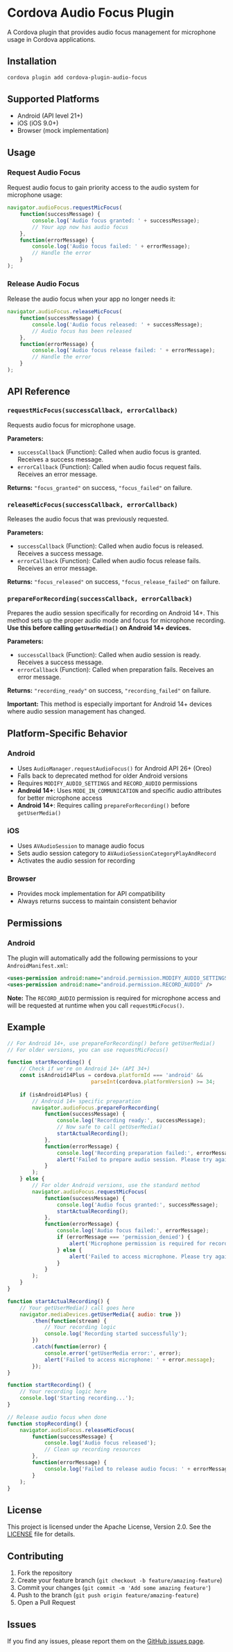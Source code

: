 # Cordova Audio Focus Plugin

A Cordova plugin that provides audio focus management for microphone usage in Cordova applications.

## Installation

```bash
cordova plugin add cordova-plugin-audio-focus
```

## Supported Platforms

- Android (API level 21+)
- iOS (iOS 9.0+)
- Browser (mock implementation)

## Usage

### Request Audio Focus

Request audio focus to gain priority access to the audio system for microphone usage:

```javascript
navigator.audioFocus.requestMicFocus(
    function(successMessage) {
        console.log('Audio focus granted: ' + successMessage);
        // Your app now has audio focus
    },
    function(errorMessage) {
        console.log('Audio focus failed: ' + errorMessage);
        // Handle the error
    }
);
```

### Release Audio Focus

Release the audio focus when your app no longer needs it:

```javascript
navigator.audioFocus.releaseMicFocus(
    function(successMessage) {
        console.log('Audio focus released: ' + successMessage);
        // Audio focus has been released
    },
    function(errorMessage) {
        console.log('Audio focus release failed: ' + errorMessage);
        // Handle the error
    }
);
```

## API Reference

### `requestMicFocus(successCallback, errorCallback)`

Requests audio focus for microphone usage.

**Parameters:**
- `successCallback` (Function): Called when audio focus is granted. Receives a success message.
- `errorCallback` (Function): Called when audio focus request fails. Receives an error message.

**Returns:** `"focus_granted"` on success, `"focus_failed"` on failure.

### `releaseMicFocus(successCallback, errorCallback)`

Releases the audio focus that was previously requested.

**Parameters:**
- `successCallback` (Function): Called when audio focus is released. Receives a success message.
- `errorCallback` (Function): Called when audio focus release fails. Receives an error message.

**Returns:** `"focus_released"` on success, `"focus_release_failed"` on failure.

### `prepareForRecording(successCallback, errorCallback)`

Prepares the audio session specifically for recording on Android 14+. This method sets up the proper audio mode and focus for microphone recording. **Use this before calling `getUserMedia()` on Android 14+ devices.**

**Parameters:**
- `successCallback` (Function): Called when audio session is ready. Receives a success message.
- `errorCallback` (Function): Called when preparation fails. Receives an error message.

**Returns:** `"recording_ready"` on success, `"recording_failed"` on failure.

**Important:** This method is especially important for Android 14+ devices where audio session management has changed.

## Platform-Specific Behavior

### Android

- Uses `AudioManager.requestAudioFocus()` for Android API 26+ (Oreo)
- Falls back to deprecated method for older Android versions
- Requires `MODIFY_AUDIO_SETTINGS` and `RECORD_AUDIO` permissions
- **Android 14+**: Uses `MODE_IN_COMMUNICATION` and specific audio attributes for better microphone access
- **Android 14+**: Requires calling `prepareForRecording()` before `getUserMedia()`

### iOS

- Uses `AVAudioSession` to manage audio focus
- Sets audio session category to `AVAudioSessionCategoryPlayAndRecord`
- Activates the audio session for recording

### Browser

- Provides mock implementation for API compatibility
- Always returns success to maintain consistent behavior

## Permissions

### Android

The plugin will automatically add the following permissions to your `AndroidManifest.xml`:

```xml
<uses-permission android:name="android.permission.MODIFY_AUDIO_SETTINGS" />
<uses-permission android:name="android.permission.RECORD_AUDIO" />
```

**Note:** The `RECORD_AUDIO` permission is required for microphone access and will be requested at runtime when you call `requestMicFocus()`.

## Example

```javascript
// For Android 14+, use prepareForRecording() before getUserMedia()
// For older versions, you can use requestMicFocus()

function startRecording() {
    // Check if we're on Android 14+ (API 34+)
    const isAndroid14Plus = cordova.platformId === 'android' && 
                           parseInt(cordova.platformVersion) >= 34;
    
    if (isAndroid14Plus) {
        // Android 14+ specific preparation
        navigator.audioFocus.prepareForRecording(
            function(successMessage) {
                console.log('Recording ready:', successMessage);
                // Now safe to call getUserMedia()
                startActualRecording();
            },
            function(errorMessage) {
                console.log('Recording preparation failed:', errorMessage);
                alert('Failed to prepare audio session. Please try again.');
            }
        );
    } else {
        // For older Android versions, use the standard method
        navigator.audioFocus.requestMicFocus(
            function(successMessage) {
                console.log('Audio focus granted:', successMessage);
                startActualRecording();
            },
            function(errorMessage) {
                console.log('Audio focus failed:', errorMessage);
                if (errorMessage === 'permission_denied') {
                    alert('Microphone permission is required for recording. Please grant permission in settings.');
                } else {
                    alert('Failed to access microphone. Please try again.');
                }
            }
        );
    }
}

function startActualRecording() {
    // Your getUserMedia() call goes here
    navigator.mediaDevices.getUserMedia({ audio: true })
        .then(function(stream) {
            // Your recording logic
            console.log('Recording started successfully');
        })
        .catch(function(error) {
            console.error('getUserMedia error:', error);
            alert('Failed to access microphone: ' + error.message);
        });
}

function startRecording() {
    // Your recording logic here
    console.log('Starting recording...');
}

// Release audio focus when done
function stopRecording() {
    navigator.audioFocus.releaseMicFocus(
        function(successMessage) {
            console.log('Audio focus released');
            // Clean up recording resources
        },
        function(errorMessage) {
            console.log('Failed to release audio focus: ' + errorMessage);
        }
    );
}
```

## License

This project is licensed under the Apache License, Version 2.0. See the [LICENSE](LICENSE) file for details.

## Contributing

1. Fork the repository
2. Create your feature branch (`git checkout -b feature/amazing-feature`)
3. Commit your changes (`git commit -m 'Add some amazing feature'`)
4. Push to the branch (`git push origin feature/amazing-feature`)
5. Open a Pull Request

## Issues

If you find any issues, please report them on the [GitHub issues page](https://github.com/your-username/cordova-plugin-audio-focus/issues). 